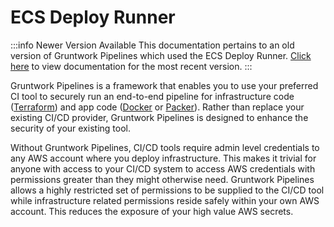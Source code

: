 # ECS Deploy Runner

:::info Newer Version Available
This documentation pertains to an old version of Gruntwork Pipelines which used the ECS Deploy Runner. [Click here](../../pipelines/overview/) to view documentation for the most recent version.
:::

Gruntwork Pipelines is a framework that enables you to use your preferred CI tool to
securely run an end-to-end pipeline for infrastructure code ([Terraform](https://www.terraform.io/)) and
app code ([Docker](https://www.docker.com/) or [Packer](https://www.packer.io/)). Rather than replace your existing CI/CD provider, Gruntwork Pipelines is designed to enhance the security
of your existing tool.

Without Gruntwork Pipelines, CI/CD tools require admin level credentials to any AWS account where you deploy infrastructure.
This makes it trivial for anyone with access to your CI/CD system to access AWS credentials with permissions
greater than they might otherwise need.
Gruntwork Pipelines allows a highly restricted set of permissions to be supplied to the CI/CD tool while
infrastructure related permissions reside safely within your own AWS account. This reduces the exposure of your
high value AWS secrets.
